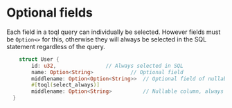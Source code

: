 
# Optional fields
Each field in a toql query can individually be selected. However fields must be `Option<>` for this, otherwise they will always be selected in the SQL statement regardless of the query.



```rust
 	struct User {
		id: u32,				// Always selected in SQL
		name: Option<String>			// Optional field
		middlename: Option<Option<String>>	// Optional field of nullable column
		#[toql(select_always)]
		middlename: Option<String>  		// Nullable column, always selected in SQL
  }
```
